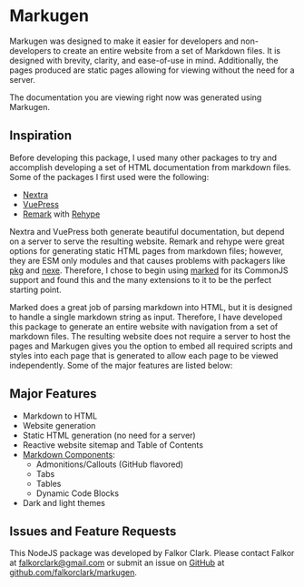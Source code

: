 # Markugen
Markugen was designed to make it easier for developers and non-developers to
create an entire website from a set of Markdown files. It is designed with 
brevity, clarity, and ease-of-use in mind. Additionally, the pages produced 
are static pages allowing for viewing without the need for a server.

The documentation you are viewing right now was generated using Markugen.

## Inspiration

Before developing this package, I used many other packages to try and accomplish
developing a set of HTML documentation from markdown files. Some of the packages
I first used were the following:

* [Nextra](https://nextra.site/)
* [VuePress](https://vuepress.vuejs.org/)
* [Remark](https://github.com/remarkjs/remark) with [Rehype](https://github.com/rehypejs/rehype)

Nextra and VuePress both generate beautiful documentation, but depend on a server
to serve the resulting website. Remark and rehype were great options for 
generating static HTML pages from markdown files; however, they are ESM only 
modules and that causes problems with packagers like 
[pkg](https://www.npmjs.com/package/pkg)
and [nexe](https://www.npmjs.com/package/nexe). Therefore, I chose to begin
using [marked](https://marked.js.org/) for its CommonJS support and found this
and the many extensions to it to be the perfect starting point.

Marked does a great job of parsing markdown into HTML, but it is designed to
handle a single markdown string as input. Therefore, I have developed this
package to generate an entire website with navigation from a set of markdown
files. The resulting website does not require a server to host the pages and 
Markugen gives you the option to embed all required scripts and styles into
each page that is generated to allow each page to be viewed independently. Some
of the major features are listed below:

## Major Features

* Markdown to HTML
* Website generation
* Static HTML generation (no need for a server)
* Reactive website sitemap and Table of Contents
* [Markdown Components](Components.md):
  * Admonitions/Callouts (GitHub flavored)
  * Tabs
  * Tables
  * Dynamic Code Blocks
* Dark and light themes

## Issues and Feature Requests
This NodeJS package was developed by Falkor Clark. Please contact Falkor at
[falkorclark@gmail.com](mailto:falkorclark@gmail.com) or submit an issue
on [GitHub](https://github.com) at 
[github.com/falkorclark/markugen](https://github.com/falkorclark/markugen/issues).